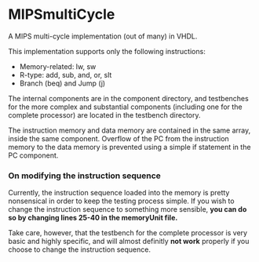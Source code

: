 # MIPSmultiCycle
A MIPS multi-cycle implementation (out of many) in VHDL.

This implementation supports only the following instructions:
  * Memory-related: lw, sw
  * R-type: add, sub, and, or, slt
  * Branch (beq) and Jump (j)

The internal components are in the component directory, and testbenches for the more complex and substantial components (including one for the complete processor) are located in the testbench directory.

The instruction memory and data memory are contained in the same array, inside the same component. Overflow of the PC from the instruction memory to the data memory is prevented using a simple if statement in the PC component.

### On modifying the instruction sequence
Currently, the instruction sequence loaded into the memory is pretty nonsensical in order to keep the testing process simple. If you wish to change the instruction sequence to something more sensible, **you can do so by changing lines 25-40 in the memoryUnit file.** 

Take care, however, that the testbench for the complete processor is very basic and highly specific, and will almost definitly **not work** properly if you choose to change the instruction sequence.
